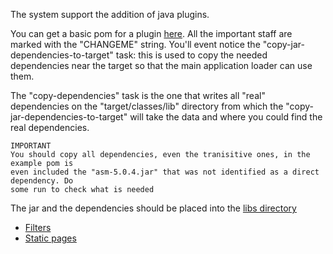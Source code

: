 The system support the addition of java plugins. 

You can get a basic pom for a plugin [here](java/pom.xml). All the important staff are marked
with the "CHANGEME" string. You'll event notice the "copy-jar-dependencies-to-target" task:
this is used to copy the needed dependencies near the target so that the main application
loader can use them.

The "copy-dependencies" task is the one that writes all "real" dependencies on the
"target/classes/lib" directory from which the "copy-jar-dependencies-to-target" will
take the data and where you could find the real dependencies.

    IMPORTANT
    You should copy all dependencies, even the tranisitive ones, in the example pom is 
    even included the "asm-5.0.4.jar" that was not identified as a direct dependency. Do
    some run to check what is needed

The jar and the dependencies should be placed into the [libs directory](../local/basic.md)

* [Filters](java/jfilters.md)
* [Static pages](java/jstatic.md)